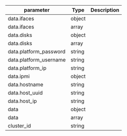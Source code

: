 | parameter | Type | Description |
| ----------- | ----------- |----------- |
| data.ifaces  |  object  |    |
| data.ifaces  |  array  |    |
| data.disks  |  object  |    |
| data.disks  |  array  |    |
| data.platform_password  |  string  |    |
| data.platform_username  |  string  |    |
| data.platform_ip  |  string  |    |
| data.ipmi  |  object  |    |
| data.hostname  |  string  |    |
| data.host_uuid  |  string  |    |
| data.host_ip  |  string  |    |
| data  |  object  |    |
| data  |  array  |    |
| cluster_id  |  string  |    |